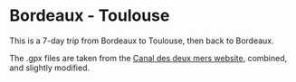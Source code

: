 # Bordeaux - Toulouse

This is a 7-day trip from Bordeaux to Toulouse, then back to Bordeaux.

The .gpx files are taken from the [Canal des deux mers website](https://www.canaldes2mersavelo.com/), combined, and slightly modified.
